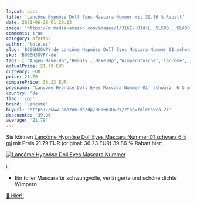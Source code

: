 ```yaml
---
layout: post
title: 'Lancôme Hypnôse Doll Eyes Mascara Nummer mit 39.86 % Rabatt'
date: 2021-06-28 01:29:23
image: 'https://m.media-amazon.com/images/I/316E-HDJd+L._SL500_._SL400_.jpg'
comments: true
category: ofertas
author: 'tole.es'
slug: 'B006H3OVPY-de Lancôme Hypnôse Doll Eyes Mascara Nummer 01 schwarz 6 5 ml'
sku: 'B006H3OVPY-de'
tags: [ 'Augen Make-Up','Beauty','Make-Up','Wimperntusche','lancôme', ]
actualPrice: 21.79 EUR
currency: EUR
price: 21.79
comparePrice: 36.23 EUR
prodname: 'Lancôme Hypnôse Doll Eyes Mascara Nummer 01  schwarz  6 5 ml'
country: 'de'
flag: '🇩🇪'
brand: 'Lancôme'
buyurl: 'https://www.amazon.de/dp/B006H3OVPY/?tag=tolees0ca-21'
descuento: '39.86'
average: '21.79'
---
```


Sie können [Lancôme Hypnôse Doll Eyes Mascara Nummer 01  schwarz  6 5 ml](https://www.amazon.de/dp/B006H3OVPY/?tag=tolees0ca-21) mit Preis 21.79 EUR (original: 36.23 EUR) 39.86 % Rabatt hier:

[![Lancôme Hypnôse Doll Eyes Mascara Nummer](https://m.media-amazon.com/images/I/316E-HDJd+L._SL500_._SL400_.jpg)](https://www.amazon.de/dp/B006H3OVPY/?tag=tolees0ca-21)

ℹ️:

- Ein toller Mascarafür schwungvolle, verlängerte und schöne dichte Wimpern

[🛒 Hier!!](https://www.amazon.de/dp/B006H3OVPY/?tag=tolees0ca-21)

